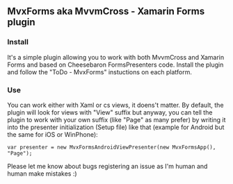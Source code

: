 ## MvxForms aka MvvmCross - Xamarin Forms plugin

### Install
It's a simple plugin allowing you to work with both MvvmCross and Xamarin Forms and based on Cheesebaron FormsPresenters code.
Install the plugin and follow the "ToDo - MvxForms" instuctions on each platform.

### Use
You can work either with Xaml or cs views, it doens't matter.
By default, the plugin will look for views with "View" suffix but anyway, you can tell the plugin to work with your own suffix (like "Page" as many prefer) by writing it into the presenter initialization (Setup file) like that (example for Android but the same for iOS or WinPhone):

    var presenter = new MvxFormsAndroidViewPresenter(new MvxFormsApp(), "Page");

Please let me know about bugs registering an issue as I'm human and human make mistakes :)
